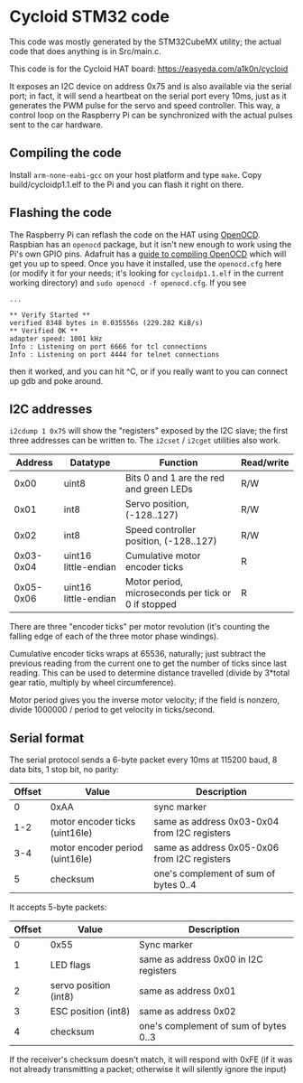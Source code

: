 # Cycloid STM32 code

This code was mostly generated by the STM32CubeMX utility; the actual code that
does anything is in Src/main.c.

This code is for the Cycloid HAT board: https://easyeda.com/a1k0n/cycloid

It exposes an I2C device on address 0x75 and is also available via the serial
port; in fact, it will send a heartbeat on the serial port every 10ms, just as
it generates the PWM pulse for the servo and speed controller. This way, a
control loop on the Raspberry Pi can be synchronized with the actual pulses
sent to the car hardware.

## Compiling the code

Install `arm-none-eabi-gcc` on your host platform and type `make`. Copy
build/cycloidp1.1.elf to the Pi and you can flash it right on there.

## Flashing the code

The Raspberry Pi can reflash the code on the HAT using
[OpenOCD](http://openocd.org/). Raspbian has an `openocd` package, but it isn't
new enough to work using the Pi's own GPIO pins. Adafruit has a [guide to
compiling
OpenOCD](https://learn.adafruit.com/programming-microcontrollers-using-openocd-on-raspberry-pi/compiling-openocd)
which will get you up to speed. Once you have it installed, use the
`openocd.cfg` here (or modify it for your needs; it's looking for
`cycloidp1.1.elf` in the current working directory) and `sudo openocd -f openocd.cfg`. If you see
```
...

** Verify Started **
verified 8348 bytes in 0.035556s (229.282 KiB/s)
** Verified OK **
adapter speed: 1001 kHz
Info : Listening on port 6666 for tcl connections
Info : Listening on port 4444 for telnet connections
```

then it worked, and you can hit ^C, or if you really want to you can connect up
gdb and poke around.

## I2C addresses

`i2cdump 1 0x75` will show the "registers" exposed by the I2C slave; the first
three addresses can be written to. The `i2cset` / `i2cget` utilities also work.

| Address | Datatype | Function | Read/write |
|-|-|-|-|
| 0x00 | uint8 | Bits 0 and 1 are the red and green LEDs | R/W |
| 0x01 | int8 | Servo position, (-128..127) | R/W |
| 0x02 | int8 | Speed controller position, (-128..127) | R/W |
| 0x03-0x04 | uint16 little-endian | Cumulative motor encoder ticks | R |
| 0x05-0x06 | uint16 little-endian | Motor period, microseconds per tick or 0 if stopped | R |

There are three "encoder ticks" per motor revolution (it's counting the falling
edge of each of the three motor phase windings).

Cumulative encoder ticks wraps at 65536, naturally; just subtract the previous
reading from the current one to get the number of ticks since last reading.
This can be used to determine distance travelled (divide by 3\*total gear ratio,
multiply by wheel circumference).

Motor period gives you the inverse motor velocity; if the field is nonzero,
divide 1000000 / period to get velocity in ticks/second.

## Serial format

The serial protocol sends a 6-byte packet every 10ms at 115200 baud, 8 data
bits, 1 stop bit, no parity:

| Offset | Value | Description |
|-|-|-|
| 0 | 0xAA | sync marker |
| 1-2 | motor encoder ticks (uint16le) | same as address 0x03-0x04 from I2C registers |
| 3-4 | motor encoder period (uint16le) | same as address 0x05-0x06 from I2C registers |
| 5 | checksum | one's complement of sum of bytes 0..4 |

It accepts 5-byte packets:

| Offset | Value | Description |
|-|-|-|
| 0 | 0x55 | Sync marker |
| 1 | LED flags | same as address 0x00 in I2C registers |
| 2 | servo position (int8) | same as address 0x01 |
| 3 | ESC position (int8) | same as address 0x02 |
| 4 | checksum | one's complement of sum of bytes 0..3 |

If the receiver's checksum doesn't match, it will respond with 0xFE (if it was
not already transmitting a packet; otherwise it will silently ignore the input)

